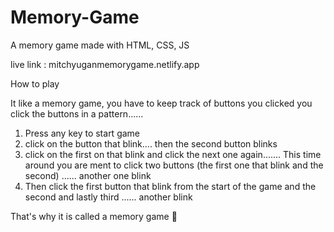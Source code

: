 # Memory-Game

A memory game made with HTML, CSS, JS

live link : mitchyuganmemorygame.netlify.app

How to play

It like a memory game, you have to keep track of buttons you clicked 
you click the buttons in a pattern...... 

1. Press any key to start game
2. click on the button that blink.... then the second button blinks
3. click on the first on that blink and click the next one again....... This time around you are ment to click two buttons (the first one that blink and the second) ...... another one blink 
4. Then click the first button that blink from the start of the game and the second and lastly third ...... another blink 

That's why it is called a memory game 🙂
